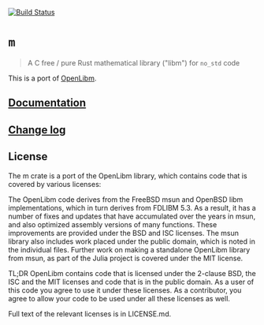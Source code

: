 [![Build Status][travis]](https://travis-ci.org/japaric/m)

[travis]: https://travis-ci.org/japaric/m.svg?branch=master

# `m`

> A C free / pure Rust mathematical library ("libm") for `no_std` code

This is a port of [OpenLibm].

[openlibm]: https://github.com/JuliaLang/openlibm

## [Documentation](https://docs.rs/m)

## [Change log](CHANGELOG.md)

## License

The m crate is a port of the OpenLibm library, which contains code that is
covered by various licenses:

The OpenLibm code derives from the FreeBSD msun and OpenBSD libm
implementations, which in turn derives from FDLIBM 5.3. As a result, it has a
number of fixes and updates that have accumulated over the years in msun, and
also optimized assembly versions of many functions. These improvements are
provided under the BSD and ISC licenses. The msun library also includes work
placed under the public domain, which is noted in the individual files. Further
work on making a standalone OpenLibm library from msun, as part of the Julia
project is covered under the MIT license.

TL;DR OpenLibm contains code that is licensed under the 2-clause BSD, the ISC
and the MIT licenses and code that is in the public domain. As a user of this
code you agree to use it under these licenses. As a contributor, you agree to
allow your code to be used under all these licenses as well.

Full text of the relevant licenses is in LICENSE.md.

